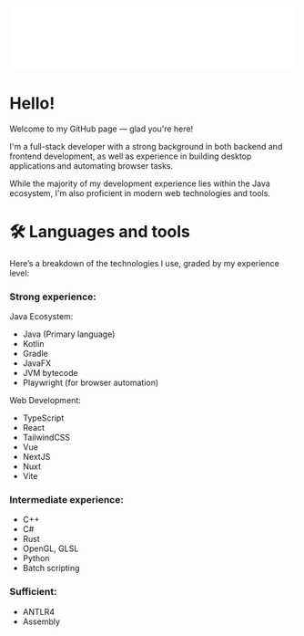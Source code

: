<div style="height: 64%;">
  <img src="assets/title.svg" style="height: 64%;">
</div>

# Hello!
Welcome to my GitHub page — glad you're here!

I'm a full-stack developer with a strong background in both backend and frontend development, as well as experience in building desktop applications and automating browser tasks.

While the majority of my development experience lies within the Java ecosystem, I'm also proficient in modern web technologies and tools.

# 🛠️ Languages and tools
Here’s a breakdown of the technologies I use, graded by my experience level:

### Strong experience:
Java Ecosystem:
- Java (Primary language)
- Kotlin
- Gradle
- JavaFX
- JVM bytecode
- Playwright (for browser automation)

Web Development:
- TypeScript
- React
- TailwindCSS
- Vue
- NextJS
- Nuxt
- Vite

### Intermediate experience:
- C++
- C#
- Rust
- OpenGL, GLSL
- Python
- Batch scripting

### Sufficient:
- ANTLR4
- Assembly
